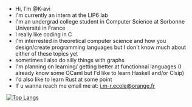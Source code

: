 -  Hi, I’m @K-avi
-  I'm currently an intern at the LIP6 lab 
-  I'm an undergrad college student in Computer Science at Sorbonne Université in France
-  I really like coding in C 
-  I'm interrested in theoretical computer science and how you design/create programming languages but I don't know much about either of these topics yet
-  sometimes I also do silly things with graphs
-  I'm planning on learning/ getting better at functionnal languages (I already know some OCaml but I'd like to learn Haskell and/or Clsip)
-  I'd also like to learn Rust at some point
-  If u wanna reach me email me at:  i.m-r.ecole@orange.fr

[![Top Langs](https://github-readme-stats-git-masterrstaa-rickstaa.vercel.app/api/top-langs/?username=k-avi&theme=dracula)](https://github.com/anuraghazra/github-readme-stats)
